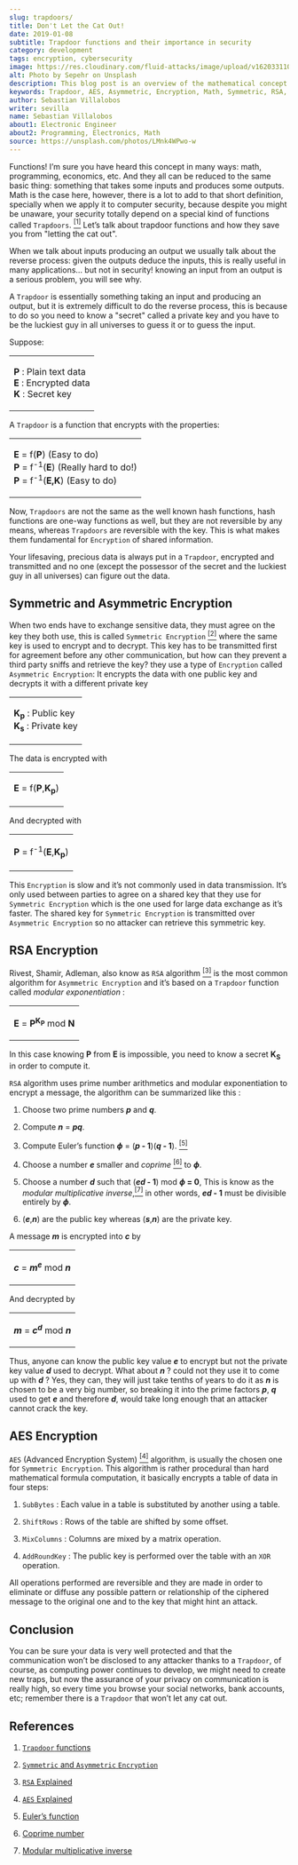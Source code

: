 ```yaml
---
slug: trapdoors/
title: Don't Let the Cat Out!
date: 2019-01-08
subtitle: Trapdoor functions and their importance in security
category: development
tags: encryption, cybersecurity
image: https://res.cloudinary.com/fluid-attacks/image/upload/v1620331107/blog/trapdoors/cover_p6rsfq.webp
alt: Photo by Sepehr on Unsplash
description: This blog post is an overview of the mathematical concept 'Trapdoor,' the basis of information security.
keywords: Trapdoor, AES, Asymmetric, Encryption, Math, Symmetric, RSA, Ethical Hacking, Pentesting
author: Sebastian Villalobos
writer: sevilla
name: Sebastian Villalobos
about1: Electronic Engineer
about2: Programming, Electronics, Math
source: https://unsplash.com/photos/LMnk4WPwo-w
---
```


Functions\! I’m sure you have heard this concept in many ways: math,
programming, economics, etc. And they all can be reduced to the same
basic thing: something that takes some inputs and produces some outputs.
Math is the case here, however, there is a lot to add to that short
definition, specially when we apply it to computer security, because
despite you might be unaware, your security totally depend on a special
kind of functions called `Trapdoors`. [<sup>\[1\]</sup>](#r1%20) Let’s
talk about trapdoor functions and how they save you from "letting the
cat out".

When we talk about inputs producing an output we usually talk about the
reverse process: given the outputs deduce the inputs, this is really
useful in many applications…​ but not in security\! knowing an input
from an output is a serious problem, you will see why.

A `Trapdoor` is essentially something taking an input and producing an
output, but it is extremely difficult to do the reverse process, this is
because to do so you need to know a "secret" called a private key and
you have to be the luckiest guy in all universes to guess it or to guess
the input.

Suppose:

|                                                                                          |
| ---------------------------------------------------------------------------------------- |
| <p> **P** : Plain text data <br /> **E** : Encrypted data <br /> **K** : Secret key </p> |

A `Trapdoor` is a function that encrypts with the properties:

|                                                                                                                                                      |
| ---------------------------------------------------------------------------------------------------------------------------------------------------- |
| <p> **E** = f(**P**) (Easy to do) <br /> **P** = f<sup>-1</sup>(**E**) (Really hard to do!) <br /> **P** = f<sup>-1</sup>(**E,K**) (Easy to do) </p> |

Now, `Trapdoors` are not the same as the well known hash functions, hash
functions are one-way functions as well, but they are not reversible by
any means, whereas `Trapdoors` are reversible with the key. This is what
makes them fundamental for `Encryption` of shared information.

Your lifesaving, precious data is always put in a `Trapdoor`, encrypted
and transmitted and no one (except the possessor of the secret and the
luckiest guy in all universes) can figure out the data.

## Symmetric and Asymmetric Encryption

When two ends have to exchange sensitive data, they must agree on the
key they both use, this is called `Symmetric Encryption`
[<sup>\[2\]</sup>](#r2) where the same key is used to encrypt and to
decrypt. This key has to be transmitted first for agreement before any
other communication, but how can they prevent a third party sniffs and
retrieve the key? they use a type of `Encryption` called `Asymmetric
Encryption`: It encrypts the data with one public key and decrypts it
with a different private key

|                                                                               |
| ----------------------------------------------------------------------------- |
| <p> **K<sub>p</sub>** : Public key<br /> **K<sub>s</sub>** : Private key </p> |

The data is encrypted with

|                                             |
| ------------------------------------------- |
| <p> **E** = f(**P**,**K<sub>p</sub>**) </p> |

And decrypted with

|                                                          |
| -------------------------------------------------------- |
| <p> **P** = f<sup>-1</sup>(**E**,**K<sub>p</sub>**) </p> |

This `Encryption` is slow and it’s not commonly used in data
transmission. It’s only used between parties to agree on a shared key
that they use for `Symmetric Encryption` which is the one used for large
data exchange as it’s faster. The shared key for `Symmetric Encryption`
is transmitted over `Asymmetric Encryption` so no attacker can retrieve
this symmetric key.

## RSA Encryption

Rivest, Shamir, Adleman, also know as `RSA` algorithm
[<sup>\[3\]</sup>](#r3%20) is the most common algorithm for `Asymmetric
Encryption` and it’s based on a `Trapdoor` function called *modular
exponentiation* :

|                                                                  |
| ---------------------------------------------------------------- |
| <p> **E** = **P**<sup>**K**<sub>**P**</sub></sup> mod **N** </p> |

In this case knowing **P** from **E** is impossible, you need to know a
secret **K**<sub>**S**</sub> in order to compute it.

`RSA` algorithm uses prime number arithmetics and modular exponentiation
to encrypt a message, the algorithm can be summarized like this :

1. Choose two prime numbers ***p*** and ***q***.

2. Compute ***n*** = ***pq***.

3. Compute Euler’s function ***ϕ*** = (***p* - 1**)(***q* - 1**).
    [<sup>\[5\]</sup>](#r5%20)

4. Choose a number ***e*** smaller and *coprime*
    [<sup>\[6\]</sup>](#r6%20) to ***ϕ***.

5. Choose a number ***d*** such that (***ed* - 1**) mod ***ϕ* = 0**,
    This is know as the *modular multiplicative
    inverse*,[<sup>\[7\]</sup>](#r7%20) in other words, ***ed* - 1**
    must be divisible entirely by ***ϕ***.

6. (***e***,***n***) are the public key whereas (***s***,***n***) are
    the private key.

A message ***m*** is encrypted into ***c*** by

|                                                          |
| -------------------------------------------------------- |
| <p> ***c*** = ***m***<sup>***e***</sup> mod ***n*** </p> |

And decrypted by

|                                                            |
| ---------------------------------------------------------- |
| <p> ***m*** = ***c***<sup>***d***</sup> mod ***n*** </supmod> |

Thus, anyone can know the public key value ***e*** to encrypt but not
the private key value ***d*** used to decrypt. What about ***n*** ?
could not they use it to come up with ***d*** ? Yes, they can, they will
just take tenths of years to do it as ***n*** is chosen to be a very big
number, so breaking it into the prime factors ***p***, ***q*** used to
get ***e*** and therefore ***d***, would take long enough that an
attacker cannot crack the key.

## AES Encryption

`AES` (Advanced Encryption System) [<sup>\[4\]</sup>](#r4%20) algorithm,
is usually the chosen one for `Symmetric Encryption`. This algorithm is
rather procedural than hard mathematical formula computation, it
basically encrypts a table of data in four steps:

1. `SubBytes` : Each value in a table is substituted by another using a
    table.

2. `ShiftRows` : Rows of the table are shifted by some offset.

3. `MixColumns` : Columns are mixed by a matrix operation.

4. `AddRoundKey` : The public key is performed over the table with an
    `XOR` operation.

All operations performed are reversible and they are made in order to
eliminate or diffuse any possible pattern or relationship of the
ciphered message to the original one and to the key that might hint an
attack.

## Conclusion

You can be sure your data is very well protected and that the
communication won’t be disclosed to any attacker thanks to a `Trapdoor`,
of course, as computing power continues to develop, we might need to
create new traps, but now the assurance of your privacy on communication
is really high, so every time you browse your social networks, bank
accounts, etc; remember there is a `Trapdoor` that won’t let any cat
out.

## References

1. [`Trapdoor`
    functions](http://mathworld.wolfram.com/TrapdoorOne-WayFunction.html)

2. [`Symmetric` and `Asymmetric`
    `Encryption`](https://hackernoon.com/symmetric-and-asymmetric-encryption-5122f9ec65b1)

3. [`RSA`
    Explained](https://hackernoon.com/how-does-rsa-work-f44918df914b)

4. [`AES`
    Explained](https://thebestvpn.com/advanced-encryption-standard-aes/)

5. [Euler’s
    function](https://en.wikipedia.org/wiki/Euler%27s_totient_function)

6. [Coprime number](https://simple.wikipedia.org/wiki/Coprime)

7. [Modular multiplicative
    inverse](https://en.wikipedia.org/wiki/Modular_multiplicative_inverse)
